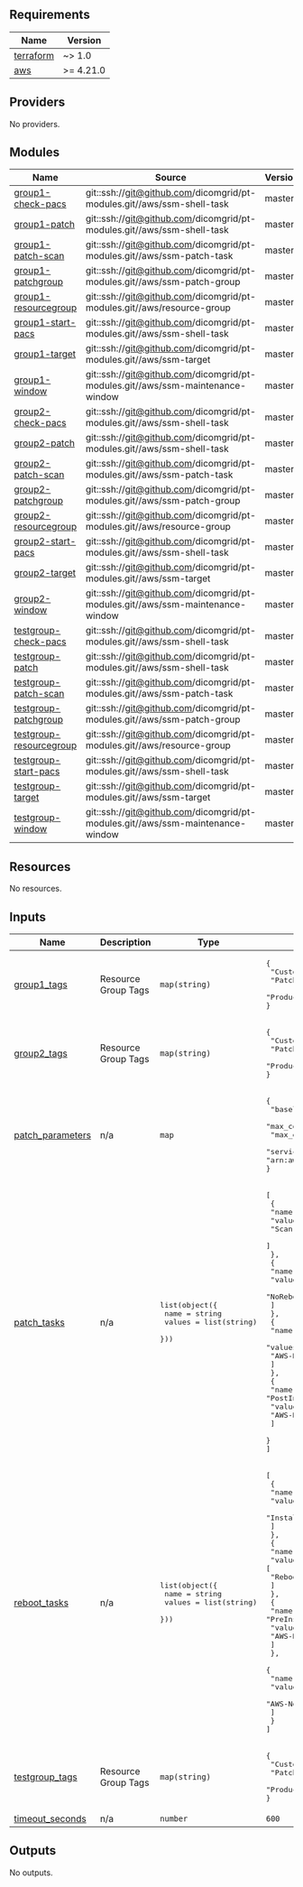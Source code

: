 ## Requirements

| Name | Version |
|------|---------|
| <a name="requirement_terraform"></a> [terraform](#requirement\_terraform) | ~> 1.0 |
| <a name="requirement_aws"></a> [aws](#requirement\_aws) | >= 4.21.0 |

## Providers

No providers.

## Modules

| Name | Source | Version |
|------|--------|---------|
| <a name="module_group1-check-pacs"></a> [group1-check-pacs](#module\_group1-check-pacs) | git::ssh://git@github.com/dicomgrid/pt-modules.git//aws/ssm-shell-task | master |
| <a name="module_group1-patch"></a> [group1-patch](#module\_group1-patch) | git::ssh://git@github.com/dicomgrid/pt-modules.git//aws/ssm-shell-task | master |
| <a name="module_group1-patch-scan"></a> [group1-patch-scan](#module\_group1-patch-scan) | git::ssh://git@github.com/dicomgrid/pt-modules.git//aws/ssm-patch-task | master |
| <a name="module_group1-patchgroup"></a> [group1-patchgroup](#module\_group1-patchgroup) | git::ssh://git@github.com/dicomgrid/pt-modules.git//aws/ssm-patch-group | master |
| <a name="module_group1-resourcegroup"></a> [group1-resourcegroup](#module\_group1-resourcegroup) | git::ssh://git@github.com/dicomgrid/pt-modules.git//aws/resource-group | master |
| <a name="module_group1-start-pacs"></a> [group1-start-pacs](#module\_group1-start-pacs) | git::ssh://git@github.com/dicomgrid/pt-modules.git//aws/ssm-shell-task | master |
| <a name="module_group1-target"></a> [group1-target](#module\_group1-target) | git::ssh://git@github.com/dicomgrid/pt-modules.git//aws/ssm-target | master |
| <a name="module_group1-window"></a> [group1-window](#module\_group1-window) | git::ssh://git@github.com/dicomgrid/pt-modules.git//aws/ssm-maintenance-window | master |
| <a name="module_group2-check-pacs"></a> [group2-check-pacs](#module\_group2-check-pacs) | git::ssh://git@github.com/dicomgrid/pt-modules.git//aws/ssm-shell-task | master |
| <a name="module_group2-patch"></a> [group2-patch](#module\_group2-patch) | git::ssh://git@github.com/dicomgrid/pt-modules.git//aws/ssm-shell-task | master |
| <a name="module_group2-patch-scan"></a> [group2-patch-scan](#module\_group2-patch-scan) | git::ssh://git@github.com/dicomgrid/pt-modules.git//aws/ssm-patch-task | master |
| <a name="module_group2-patchgroup"></a> [group2-patchgroup](#module\_group2-patchgroup) | git::ssh://git@github.com/dicomgrid/pt-modules.git//aws/ssm-patch-group | master |
| <a name="module_group2-resourcegroup"></a> [group2-resourcegroup](#module\_group2-resourcegroup) | git::ssh://git@github.com/dicomgrid/pt-modules.git//aws/resource-group | master |
| <a name="module_group2-start-pacs"></a> [group2-start-pacs](#module\_group2-start-pacs) | git::ssh://git@github.com/dicomgrid/pt-modules.git//aws/ssm-shell-task | master |
| <a name="module_group2-target"></a> [group2-target](#module\_group2-target) | git::ssh://git@github.com/dicomgrid/pt-modules.git//aws/ssm-target | master |
| <a name="module_group2-window"></a> [group2-window](#module\_group2-window) | git::ssh://git@github.com/dicomgrid/pt-modules.git//aws/ssm-maintenance-window | master |
| <a name="module_testgroup-check-pacs"></a> [testgroup-check-pacs](#module\_testgroup-check-pacs) | git::ssh://git@github.com/dicomgrid/pt-modules.git//aws/ssm-shell-task | master |
| <a name="module_testgroup-patch"></a> [testgroup-patch](#module\_testgroup-patch) | git::ssh://git@github.com/dicomgrid/pt-modules.git//aws/ssm-shell-task | master |
| <a name="module_testgroup-patch-scan"></a> [testgroup-patch-scan](#module\_testgroup-patch-scan) | git::ssh://git@github.com/dicomgrid/pt-modules.git//aws/ssm-patch-task | master |
| <a name="module_testgroup-patchgroup"></a> [testgroup-patchgroup](#module\_testgroup-patchgroup) | git::ssh://git@github.com/dicomgrid/pt-modules.git//aws/ssm-patch-group | master |
| <a name="module_testgroup-resourcegroup"></a> [testgroup-resourcegroup](#module\_testgroup-resourcegroup) | git::ssh://git@github.com/dicomgrid/pt-modules.git//aws/resource-group | master |
| <a name="module_testgroup-start-pacs"></a> [testgroup-start-pacs](#module\_testgroup-start-pacs) | git::ssh://git@github.com/dicomgrid/pt-modules.git//aws/ssm-shell-task | master |
| <a name="module_testgroup-target"></a> [testgroup-target](#module\_testgroup-target) | git::ssh://git@github.com/dicomgrid/pt-modules.git//aws/ssm-target | master |
| <a name="module_testgroup-window"></a> [testgroup-window](#module\_testgroup-window) | git::ssh://git@github.com/dicomgrid/pt-modules.git//aws/ssm-maintenance-window | master |

## Resources

No resources.

## Inputs

| Name | Description | Type | Default | Required |
|------|-------------|------|---------|:--------:|
| <a name="input_group1_tags"></a> [group1\_tags](#input\_group1\_tags) | Resource Group Tags | `map(string)` | <pre>{<br>  "Customer": "hsrad",<br>  "Patch Group": "group1",<br>  "Product": "intelepacs"<br>}</pre> | no |
| <a name="input_group2_tags"></a> [group2\_tags](#input\_group2\_tags) | Resource Group Tags | `map(string)` | <pre>{<br>  "Customer": "hsrad",<br>  "Patch Group": "group2",<br>  "Product": "intelepacs"<br>}</pre> | no |
| <a name="input_patch_parameters"></a> [patch\_parameters](#input\_patch\_parameters) | n/a | `map` | <pre>{<br>  "baseline_id": "pb-0b4048a445028990a",<br>  "max_concurrency": "60%",<br>  "max_errors": "20%",<br>  "service_role_arn": "arn:aws:iam::601722232065:role/SSMServiceRole"<br>}</pre> | no |
| <a name="input_patch_tasks"></a> [patch\_tasks](#input\_patch\_tasks) | n/a | <pre>list(object({<br>    name   = string<br>    values = list(string)<br>  }))</pre> | <pre>[<br>  {<br>    "name": "Operation",<br>    "values": [<br>      "Scan"<br>    ]<br>  },<br>  {<br>    "name": "RebootOption",<br>    "values": [<br>      "NoReboot"<br>    ]<br>  },<br>  {<br>    "name": "PreInstallHookDocName",<br>    "values": [<br>      "AWS-Noop"<br>    ]<br>  },<br>  {<br>    "name": "PostInstallHookDocName",<br>    "values": [<br>      "AWS-Noop"<br>    ]<br>  }<br>]</pre> | no |
| <a name="input_reboot_tasks"></a> [reboot\_tasks](#input\_reboot\_tasks) | n/a | <pre>list(object({<br>    name   = string<br>    values = list(string)<br>  }))</pre> | <pre>[<br>  {<br>    "name": "Operation",<br>    "values": [<br>      "Install"<br>    ]<br>  },<br>  {<br>    "name": "RebootOption",<br>    "values": [<br>      "RebootIfNeeded"<br>    ]<br>  },<br>  {<br>    "name": "PreInstallHookDocName",<br>    "values": [<br>      "AWS-Noop"<br>    ]<br>  },<br>  {<br>    "name": "PostInstallHookDocName",<br>    "values": [<br>      "AWS-Noop"<br>    ]<br>  }<br>]</pre> | no |
| <a name="input_testgroup_tags"></a> [testgroup\_tags](#input\_testgroup\_tags) | Resource Group Tags | `map(string)` | <pre>{<br>  "Customer": "hsrad",<br>  "Patch Group": "test",<br>  "Product": "intelepacs"<br>}</pre> | no |
| <a name="input_timeout_seconds"></a> [timeout\_seconds](#input\_timeout\_seconds) | n/a | `number` | `600` | no |

## Outputs

No outputs.
